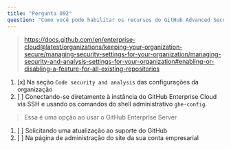 ```yaml
---
title: "Pergunta 092"
question: "Como você pode habilitar os recursos do GitHub Advanced Security para todos os repositórios em uma organização no GitHub Enterprise Cloud?"
---
```


> https://docs.github.com/en/enterprise-cloud@latest/organizations/keeping-your-organization-secure/managing-security-settings-for-your-organization/managing-security-and-analysis-settings-for-your-organization#enabling-or-disabling-a-feature-for-all-existing-repositories
1. [x] Na seção `Code security and analysis` das configurações da organização
1. [ ] Conectando-se diretamente à instância do GitHub Enterprise Cloud via SSH e usando os comandos do shell administrativo `ghe-config`.
> Essa é uma opção ao usar o GitHub Enterprise Server
1. [ ] Solicitando uma atualização ao suporte do GitHub
1. [ ] Na página de administração do site da sua conta empresarial

